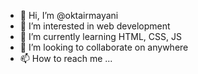 - 👋 Hi, I’m @oktairmayani
- 👀 I’m interested in web development
- 🌱 I’m currently learning HTML, CSS, JS
- 💞️ I’m looking to collaborate on anywhere
- 📫 How to reach me ...

<!---
oktairmayani/oktairmayani is a ✨ special ✨ repository because its `README.md` (this file) appears on your GitHub profile.
You can click the Preview link to take a look at your changes.
--->
